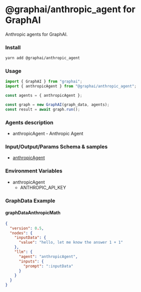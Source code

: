 
# @graphai/anthropic_agent for GraphAI

Anthropic agents for GraphAI.

### Install

```sh
yarn add @graphai/anthropic_agent
```


### Usage

```typescript
import { GraphAI } from "graphai";
import { anthropicAgent } from "@graphai/anthropic_agent";

const agents = { anthropicAgent };

const graph = new GraphAI(graph_data, agents);
const result = await graph.run();
```

### Agents description
- anthropicAgent - Anthropic Agent

### Input/Output/Params Schema & samples
 - [anthropicAgent](https://github.com/receptron/graphai/blob/main/docs/agentDocs/llm/anthropicAgent.md)



### Environment Variables
 - anthropicAgent
   - ANTHROPIC_API_KEY



### GraphData Example

#### graphDataAnthropicMath
```json
{
  "version": 0.5,
  "nodes": {
    "inputData": {
      "value": "hello, let me know the answer 1 + 1"
    },
    "llm": {
      "agent": "anthropicAgent",
      "inputs": {
        "prompt": ":inputData"
      }
    }
  }
}
```




